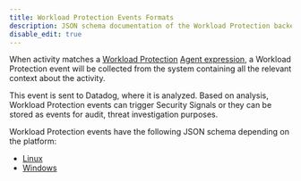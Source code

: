 ```yaml
---
title: Workload Protection Events Formats
description: JSON schema documentation of the Workload Protection backend event
disable_edit: true
---
```




When activity matches a [Workload Protection][1] [Agent expression][2], a Workload Protection event will be collected from the system containing all the relevant context about the activity.

This event is sent to Datadog, where it is analyzed. Based on analysis, Workload Protection events can trigger Security Signals or they can be stored as events for audit, threat investigation purposes.

Workload Protection events have the following JSON schema depending on the platform:

* [Linux][1]
* [Windows][2]

[1]: /security/threats/backend_linux
[2]: /security/threats/backend_windows